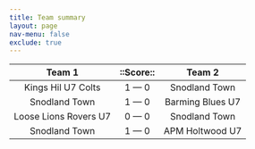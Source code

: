 ```yaml
---
title: Team summary
layout: page
nav-menu: false
exclude: true
---
```




|        Team 1         |  ::Score::  |      Team 2      |
|:---------------------:|:-----------:|:----------------:|
|  Kings Hil U7 Colts   | 1 &mdash; 0 |  Snodland Town   |
|     Snodland Town     | 1 &mdash; 0 | Barming Blues U7 |
| Loose Lions Rovers U7 | 0 &mdash; 0 |  Snodland Town   |
|     Snodland Town     | 1 &mdash; 0 | APM Holtwood U7  |

 <br /><br /><br />